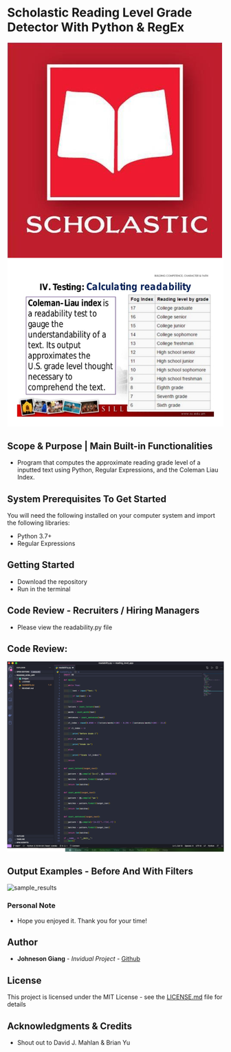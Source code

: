 # Scholastic Reading Level Grade Detector With Python & RegEx

![intro1](./images/scholastic.jpg)
![intro2](./images/coleman.jpg)


## Scope & Purpose | Main Built-in Functionalities

* Program that computes the approximate reading grade level of a inputted text using Python, Regular Expressions, and the Coleman Liau Index.

## System Prerequisites To Get Started

You will need the following installed on your computer system and import the following libraries:
* Python 3.7+
* Regular Expressions

## Getting Started

* Download the repository
* Run in the terminal

## Code Review - Recruiters / Hiring Managers

* Please view the readability.py file

## Code Review:

![1](./images/program.png)


## Output Examples - Before And With Filters

![sample_results](.images/test_results.png)


### Personal Note

* Hope you enjoyed it. Thank you for your time!

## Author

* **Johneson Giang** - *Invidual Project* - [Github](https://github.com/jhustles)

## License

This project is licensed under the MIT License - see the [LICENSE.md](LICENSE.md) file for details

## Acknowledgments & Credits

* Shout out to David J. Mahlan & Brian Yu

